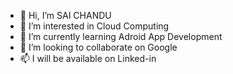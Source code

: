- 👋 Hi, I’m SAI CHANDU
- 👀 I’m interested in Cloud Computing 
- 🌱 I’m currently learning Adroid App Development
- 💞️ I’m looking to collaborate on Google
- 📫 I will be available on Linked-in

<!---
saic89010/saic89010 is a ✨ special ✨ repository because its `README.md` (this file) appears on your GitHub profile.
You can click the Preview link to take a look at your changes.
--->
